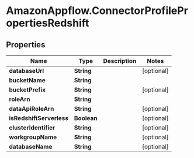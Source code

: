 # AmazonAppflow.ConnectorProfilePropertiesRedshift

## Properties

Name | Type | Description | Notes
------------ | ------------- | ------------- | -------------
**databaseUrl** | **String** |  | [optional] 
**bucketName** | **String** |  | 
**bucketPrefix** | **String** |  | [optional] 
**roleArn** | **String** |  | 
**dataApiRoleArn** | **String** |  | [optional] 
**isRedshiftServerless** | **Boolean** |  | [optional] 
**clusterIdentifier** | **String** |  | [optional] 
**workgroupName** | **String** |  | [optional] 
**databaseName** | **String** |  | [optional] 



